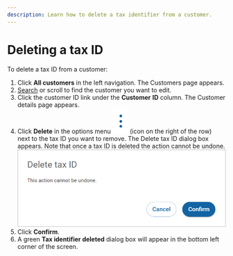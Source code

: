 ```yaml
---
description: Learn how to delete a tax identifier from a customer.
---
```


# Deleting a tax ID

To delete a tax ID from a customer:

1. Click **All customers** in the left navigation. The Customers page appears.
2. [Search](../searching-for-customers.md) or scroll to find the customer you want to edit.
3. Click the customer ID link under the **Customer** **ID** column. The Customer details page appears.
4. Click **Delete** in the options menu <img src="../../../../.gitbook/assets/options.PNG" alt="" data-size="line"> (icon on the right of the row) next to the tax ID you want to remove. The Delete tax ID dialog box appears. Note that once a tax ID is deleted the action cannot be undone.\
   <img src="../../../../.gitbook/assets/Deletetaxid (1).PNG" alt="" data-size="original">
5. Click **Confirm**.
6. A green **Tax identifier deleted** dialog box will appear in the bottom left corner of the screen.
